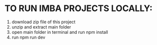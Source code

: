 # TO RUN IMBA PROJECTS LOCALLY:
1. download zip file of this project 
2. unzip and extract main folder
3. open main folder in terminal and run npm install 
4. run npm run dev

